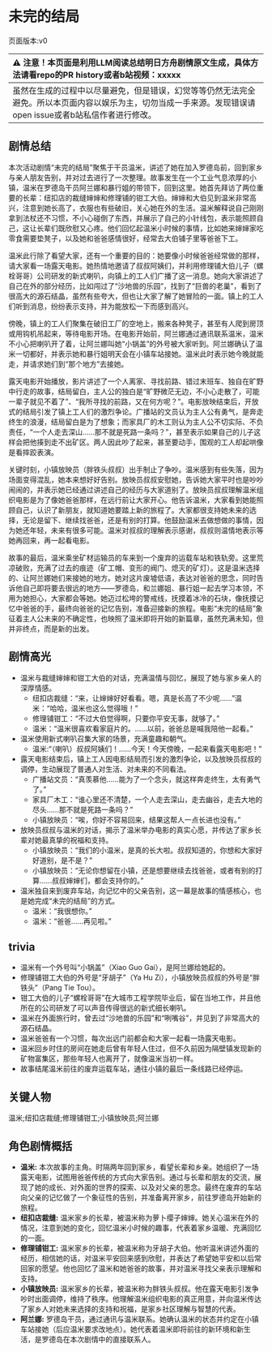 # 未完的结局
页面版本:v0
 

| :warning: 注意！本页面是利用LLM阅读总结明日方舟剧情原文生成，具体方法请看repo的PR history或者b站视频：xxxxx           |
|:----------------------------|
| 虽然在生成的过程中以尽量避免，但是错误，幻觉等等仍然无法完全避免。所以本页面内容以娱乐为主，切勿当成一手来源。发现错误请open issue或者b站私信作者进行修改。|



## 剧情总结
本次活动剧情“未完的结局”聚焦于干员温米，讲述了她在加入罗德岛前，回到家乡与亲人朋友告别，并对过去进行了一次整理。故事发生在一个工业气息浓厚的小镇，温米在罗德岛干员阿兰娜和暴行姐的带领下，回到这里。她首先拜访了两位重要的长辈：纽扣店的裁缝婶婶和修理铺的钳工大伯。婶婶和大伯见到温米非常高兴，注意到她长高了，衣服也有些破旧，关心她在外的生活。温米解释说自己刚刚拿到法杖还不习惯，不小心碰倒了东西，并展示了自己的小针线包，表示能照顾自己，这让长辈们既欣慰又心疼。他们回忆起温米小时候的事情，比如她来婶婶家吃零食需要垫凳子，以及她和爸爸感情很好，经常去大伯铺子里等爸爸下工。

温米此行除了看望大家，还有一个重要的目的：她要像小时候爸爸经常做的那样，请大家看一场露天电影。她热情地邀请了叔叔阿姨们，并利用修理铺大伯儿子（螺栓哥哥）公司研发的新式喇叭，向镇上的工人们广播了这一消息。她向大家讲述了自己在外的部分经历，比如闯过了“沙地兽的乐园”，找到了“巨兽的老巢”，看到了很高大的源石结晶，虽然有些夸大，但也让大家了解了她冒险的一面。镇上的工人们听到消息，纷纷表示支持，并为能放松一下而感到高兴。

傍晚，镇上的工人们聚集在破旧工厂的空地上，搬来各种凳子，甚至有人爬到房顶或用钩机吊起来，等待电影开场。在电影开始前，阿兰娜通过通讯联系温米，温米不小心把喇叭开了着，让阿兰娜叫她“小锅盖”的外号被大家听到。阿兰娜确认了温米一切都好，并表示她和暴行姐明天会在小镇车站接她。温米此时表示她今晚就能走，并请求她们到“那个地方”去接她。

露天电影开始播放，影片讲述了一个人离家、寻找前路、错过末班车、独自在旷野中行走的故事，结局留白，主人公的独白是“旷野微茫无边，不小心走散了，可能一辈子就见不着了”、“我所寻找的前路，又在何方呢？”。电影放映结束后，开放式的结局引发了镇上工人们的激烈争论。广播站的文员认为主人公有勇气，是奔走终生的浪漫，结局留白是为了想象；而家具厂的木工则认为主人公不切实际、不负责任，“一个人走去深山……那不就是死路一条吗？”，甚至表示如果自己的儿子这样会把他揍到走不出矿区。两人因此吵了起来，甚至要动手，围观的工人却起哄像是看摔跤表演。

关键时刻，小镇放映员（胖铁头叔叔）出手制止了争吵。温米感到有些失落，因为场面变得混乱，她本来想好好告别。放映员叔叔安慰她，告诉她大家平时也是吵吵闹闹的，并表示她已经通过讲述自己的经历与大家道别了。放映员叔叔理解温米组织电影是为了像她爸爸那样，在远行前让大家开心。他告诉温米，大家看到她能照顾自己，认识了新朋友，就知道她要踏上新的旅程了。大家都很支持她未来的选择，无论是留下、继续找爸爸，还是有别的打算。他鼓励温米去做想做的事情，因为她还年轻，未来有很多可能。温米对叔叔的理解表示感谢，叔叔则温情地表示等她再回来，再一起看电影。

故事的最后，温米乘坐矿材运输员的车来到一个废弃的运载车站和铁轨旁。这里荒凉破败，充满了过去的痕迹（矿工帽、变形的阀门、熄灭的矿灯）。这是温米选择的、让阿兰娜她们来接她的地方。她对这片废墟低语，表达对爸爸的思念，同时告诉他自己即将要去很远的地方——罗德岛，和兰娜姐、暴行姐一起去学习本领，不用为她担心，大家都会等她。她迈过松垮的警戒线，抚摸着冰冷的石块，像抚摸记忆中爸爸的手，最终向爸爸的记忆告别，准备迎接新的旅程。电影“未完的结局”象征着主人公未来的不确定性，也映照了温米即将开始的新篇章，虽然充满未知，但并非终点，而是新的出发。
## 剧情高光
*   温米与裁缝婶婶和钳工大伯的对话，充满温情与回忆，展现了她与家乡亲人的深厚情感。
    *   纽扣店裁缝：“来，让婶婶好好看看。嗯，真是长高了不少呢......”温米：“哈哈，温米也这么觉得哦！”
    *   修理铺钳工：“不过大伯觉得啊，只要你平安无事，就够了。”
    *   温米：“温米很喜欢看家庭片的。......以前，爸爸总是喊我陪他一起看。”
*   温米使用新式喇叭召集大家的场景，充满童趣和朝气。
    *   温米:“（喇叭）叔叔阿姨们！......今天！今天傍晚，一起来看露天电影吧！”
*   露天电影结束后，镇上工人因电影结局而引发的激烈争论，以及放映员叔叔的调停，生动展现了普通人对生活、对未来的不同看法。
    *   广播站文员：“真羡慕他......能为了一个念头，就这样奔走终生，太有勇气了。”
    *   家具厂木工：“谁心里还不清楚，一个人走去深山，走去幽谷，走去大地的尽头......那不就是死路一条吗？”
    *   小镇放映员：“唉，你好不容易回来，结果这帮人一点长进也没有。”
*   放映员叔叔与温米的对话，揭示了温米举办电影的真实心愿，并传达了家乡长辈对她最真挚的祝福和支持。
    *   小镇放映员：“我们的小温米，是真的长大啦。叔叔知道的，你想和大家好好道别，是不是？”
    *   小镇放映员：“无论你想留在小镇，还是想要继续去找爸爸，或者有别的打算......叔叔婶婶们，都会支持你的。”
*   温米独自来到废弃车站，向记忆中的父亲告别，这一幕是故事的情感核心，也是她完成“未完的结局”的方式。
    *   温米：“我很想你。”
    *   温米：“爸爸......再见啦。”
## trivia
*   温米有一个外号叫“小锅盖”（Xiao Guo Gai），是阿兰娜给她起的。
*   修理铺钳工大伯的外号是“牙胡子”（Ya Hu Zi），小镇放映员叔叔的外号是“胖铁头”（Pang Tie Tou）。
*   钳工大伯的儿子“螺栓哥哥”在大城市工程学院毕业后，留在当地工作，并且他所在的公司研发了可以声音传得很远的新式细长喇叭。
*   温米在外面旅行时，曾去过“沙地兽的乐园”和“咧嘴谷”，并见到了非常高大的源石结晶。
*   温米爸爸有一个习惯，每次出远门前都会和大家一起看一场露天电影。
*   温米回乡时住的房间在她走后曾有年轻人住过，但不久前因为隔壁镇发现新的矿物富集区，那些年轻人也离开了，就像温米当初一样。
*   故事结尾温米前往的废弃运载车站，通往小镇的最后一条线路已经停运。
## 关键人物
温米;纽扣店裁缝;修理铺钳工;小镇放映员;阿兰娜
## 角色剧情概括
-   **温米:** 本次故事的主角。时隔两年回到家乡，看望长辈和乡亲。她组织了一场露天电影，试图用爸爸传统的方式向大家告别。通过与长辈和朋友的交流，展现了她的成长、对外面的世界的探索、以及对父亲的思念。最终在废弃的车站向父亲的记忆做了一个象征性的告别，并准备离开家乡，前往罗德岛开始新的旅程。
-   **纽扣店裁缝:** 温米家乡的长辈，被温米称为萝卜缨子婶婶。她关心温米在外的情况，注意到她的变化，回忆温米小时候的趣事，代表着家乡温暖、充满回忆的一面。
-   **修理铺钳工:** 温米家乡的长辈，被温米称为牙胡子大伯。他听温米讲述外面的经历，相信她的话，对温米平安回来感到欣慰，并表达了希望她平安和以后常回家的愿望。他也回忆了温米和她爸爸的故事，并对温米寻找父亲表示理解和支持。
-   **小镇放映员:** 温米家乡的长辈，被温米称为胖铁头叔叔。他在露天电影引发争吵时出面调停，维持了秩序。他理解温米组织电影的真正用意，并向温米传达了家乡人对她未来选择的支持和祝福，是家乡社区理解与智慧的代表。
-   **阿兰娜:** 罗德岛干员，通过通讯与温米联系。她确认温米的状态并约定在小镇车站接她（后应温米要求改地点）。她代表着温米即将前往的新环境和新生活，是罗德岛在本次剧情中的直接联系人。